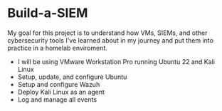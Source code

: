 # Build-a-SIEM
My goal for this project is to understand how VMs, SIEMs, and other cybersecurity tools I've learned about in my journey and put them into practice in a homelab enviroment. 
- I will be using VMware Workstation Pro running Ubuntu 22 and Kali Linux
- Setup, update, and configure Ubuntu
- Setup and configure Wazuh
- Deploy Kali Linux as an agent
- Log and manage all events 
